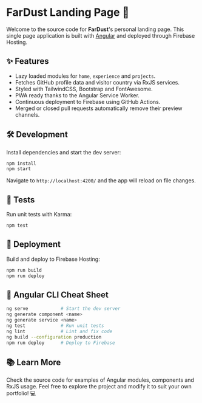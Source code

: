 # FarDust Landing Page 🚀

Welcome to the source code for **FarDust**'s personal landing page. This single page application is built with [Angular](https://angular.io/) and deployed through Firebase Hosting.

## ✨ Features

- Lazy loaded modules for `home`, `experience` and `projects`.
- Fetches GitHub profile data and visitor country via RxJS services.
- Styled with TailwindCSS, Bootstrap and FontAwesome.
- PWA ready thanks to the Angular Service Worker.
- Continuous deployment to Firebase using GitHub Actions.
- Merged or closed pull requests automatically remove their preview channels.

## 🛠️ Development

Install dependencies and start the dev server:

```bash
npm install
npm start
```

Navigate to `http://localhost:4200/` and the app will reload on file changes.

## 🧪 Tests

Run unit tests with Karma:

```bash
npm test
```

## 🚀 Deployment

Build and deploy to Firebase Hosting:

```bash
npm run build
npm run deploy
```

## 🔧 Angular CLI Cheat Sheet

```bash
ng serve            # Start the dev server
ng generate component <name>
ng generate service <name>
ng test             # Run unit tests
ng lint             # Lint and fix code
ng build --configuration production
npm run deploy      # Deploy to Firebase
```

## 📚 Learn More

Check the source code for examples of Angular modules, components and RxJS usage. Feel free to explore the project and modify it to suit your own portfolio! 💻

